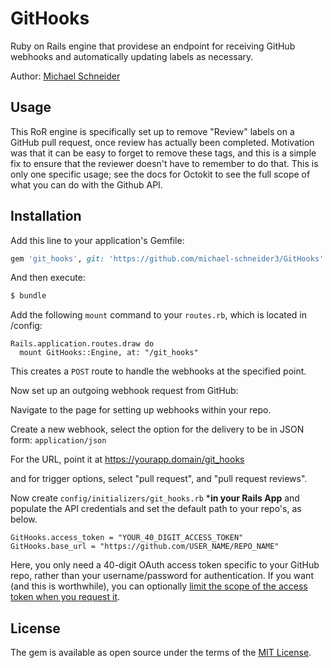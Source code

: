 # GitHooks
Ruby on Rails engine that providese an endpoint for receiving GitHub webhooks and automatically updating labels as necessary.

Author: [Michael Schneider](http://www.michaelschneider.me)

## Usage
This RoR engine is specifically set up to remove "Review" labels on a GitHub pull request, once review has actually been completed. Motivation was that it can be easy to forget to remove these tags, and this is a simple fix to ensure that the reviewer doesn't have to remember to do that. This is only one specific 
usage; see the docs for Octokit to see the full scope of what you can do with the Github API.

## Installation
Add this line to your application's Gemfile:

```ruby
gem 'git_hooks', git: 'https://github.com/michael-schneider3/GitHooks'
```

And then execute:
```bash
$ bundle
```

Add the following `mount` command to your `routes.rb`, which is located in /config:
```
Rails.application.routes.draw do
  mount GitHooks::Engine, at: "/git_hooks"
```

This creates a `POST` route to handle the webhooks at the specified point.

Now set up an outgoing webhook request from GitHub:

  Navigate to the page for setting up webhooks within your repo.

  Create a new webhook, select the option for the delivery to be in JSON form: `application/json`
  
  For the URL, point it at https://yourapp.domain/git_hooks
  
  and for trigger options, select "pull request", and "pull request reviews".

  Now create `config/initializers/git_hooks.rb` ***in your Rails App** and populate the API credentials and set the default path to your repo's, as below.

  ```
  GitHooks.access_token = "YOUR_40_DIGIT_ACCESS_TOKEN"
  GitHooks.base_url = "https://github.com/USER_NAME/REPO_NAME"
  ```

  Here, you only need a 40-digit OAuth access token specific to your GitHub repo, rather than your username/password for authentication. If you want (and this is worthwhile), you can optionally [limit the scope of the access token when you request it](https://developer.github.com/apps/building-oauth-apps/understanding-scopes-for-oauth-apps/). 

## License
The gem is available as open source under the terms of the [MIT License](https://opensource.org/licenses/MIT).
